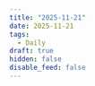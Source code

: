 ```yaml
---
title: "2025-11-21"
date: 2025-11-21
tags:
  - Daily
draft: true
hidden: false
disable_feed: false
---
```


